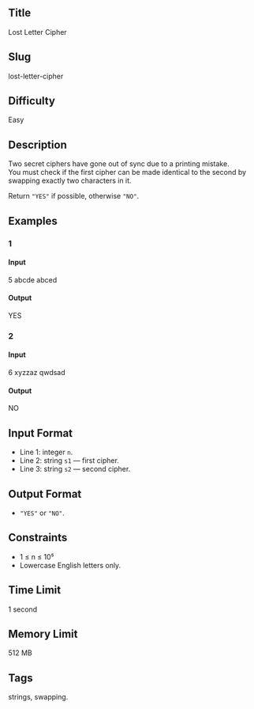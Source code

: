 ## Title

Lost Letter Cipher

## Slug

lost-letter-cipher

## Difficulty

Easy

## Description

Two secret ciphers have gone out of sync due to a printing mistake.  
You must check if the first cipher can be made identical to the second by swapping exactly two characters in it.

Return `"YES"` if possible, otherwise `"NO"`.

## Examples

### 1

#### Input

5
abcde
abced

#### Output
YES

### 2

#### Input

6
xyzzaz
qwdsad

#### Output
NO

## Input Format  

- Line 1: integer `n`.  
- Line 2: string `s1` — first cipher.  
- Line 3: string `s2` — second cipher.

## Output Format  

- `"YES"` or `"NO"`.

## Constraints  

- 1 ≤ n ≤ 10⁵  
- Lowercase English letters only.  

## Time Limit

1 second

## Memory Limit

512 MB

## Tags

strings, swapping.
